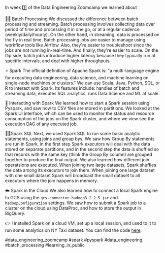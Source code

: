 In week 5️⃣ of the Data Engineering Zoomcamp we learned about 

🔄🌊 Batch Processing
We discussed the difference between batch processing and streaming. Batch processing involves collecting data over period of time and processing it in one go, or at a regular cadence (weekly/daily/hourly). On the other hand, in streaming, data is processed on the fly in real time. Batch processing jobs are easier to manage using workflow tools like Airflow. Also, they're easier to troubleshoot since the jobs are not running in-real-time. And finally, they're easier to scale. On the flip side, batch jobs introduce higher latency because they typically run at specific intervals, and deal with higher throughputs. 

⭐ Spark 
The official definition of Apache Spark is: "a multi-language engine for executing data engineering, data science, and machine learning on single-node machines or clusters." We can use Scala, Java, Python, SQL, or R to interact with Spark. Its features include: handles of batch and streaming data, executes SQL analytics, runs Data Science and ML at scale.

🔀 Interacting with Spark
We learned how to start a Spark session using Pyspark, and saw how to CSV files are stored in partitions. We looked at the Spark UI interface, which can be used to monitor the status and resource consumption of the jobs on the Spark cluster, and where we view see the execution DAG of any executed job.

🔗🧩Spark SQL
Next, we used Spark SQL to run some basic analytic statements, using joins and group bys. We saw how Group By statements are run in Spark, in the first step  Spark executors will deal with the data stored on separate partitions, and in the second step the data is shuffled so that records with the same key (think the Group By column) are grouped together to produce the final output. We also learned how different join operatsions are executed. When joining two large datasets, Spark shuffles the data among its executors to join them. When joining one large dataset with one small dataset Spark will broadcast the small dataset to all executors where the join happens in memory.

☁️ Spark in the Cloud 
We also learned how to connect a local Spark engine to GCS using the `gcs-connector-hadoop3-2.2.5.jar` and `hadoopConfiguration` settings. We saw how to submit a Spark job to a cluster on the cloud using DataProc, and how to store the output in BigQuery.

👉 I installed Spark on a cloud VM, set up a local session, and used to it to run some analytics on NY Taxi dataset. You can find the code [here](https://github.com/el-grudge/data-engineering-zoomcamp/tree/main/week_5). 

#data_engineering_zoomcamp #spark #pyspark #data_engineering #batch_processing #learning_in_public